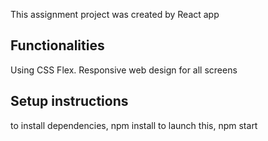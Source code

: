 This assignment project was created by React app 

## Functionalities

Using CSS Flex.
Responsive web design for all screens

## Setup instructions
to install dependencies, npm install
to launch this, npm start
